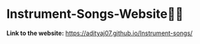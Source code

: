 # Instrument-Songs-Website🎵🎷
**Link to the website:** 
https://adityaj07.github.io/Instrument-songs/
